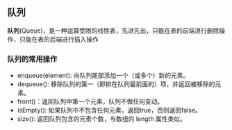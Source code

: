## 队列

**队列**(Queue)，是一种运算受限的线性表，先进先出，只能在表的前端进行删除操作，只能在表的后端进行插入操作

### 队列的常用操作

- enqueue(element): 向队列尾部添加一个（或多个）新的元素。
- dequeue(): 移除队列的第一（即排在队列最前面的）项，并返回被移除的元素。
- front()：返回队列中第一个元素，队列不做任何变动。
- isEmpty(): 如果队列中不包含任何元素，返回true，否则返回false。
- size(): 返回队列包含的元素个数，与数组的 length 属性类似。
